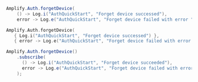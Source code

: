 <amplify-block-switcher> <amplify-block name="Java">

```java
Amplify.Auth.forgetDevice(
    () -> Log.i("AuthQuickStart", "Forget device successed"),
    error -> Log.e("AuthQuickStart", "Forget device failed with error " + error.toString()));
```

</amplify-block> <amplify-block name="Kotlin">

 ```kotlin
Amplify.Auth.forgetDevice(
    { Log.i("AuthQuickStart", "Forget device successed") },
    { error -> Log.e("AuthQuickStart", "Forget device failed with error: $error") })
```

</amplify-block> <amplify-block name="RxJava">

```java
Amplify.Auth.forgetDevice()
    .subscribe(
      () -> Log.i("AuthQuickStart", "Forget device succeeded"),
      error -> Log.e("AuthQuickStart", "Forget device failed with error " + error.toString())
    );
```

</amplify-block> </amplify-block-switcher>
